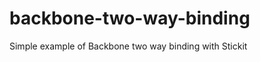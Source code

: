 backbone-two-way-binding
========================

Simple example of Backbone two way binding with Stickit
